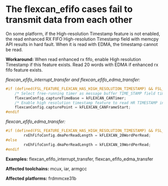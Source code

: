 # The flexcan_efifo cases fail to transmit data from each other

On some platform, if the High-resolution Timestamp feature is not enabled, the read enhanced RX FIFO High-resolution Timestamp field with memcpy API results in hard fault. When it is read with EDMA, the timestamp cannot be read.

**Workaround:** When read enhanced rx fifo, enable High resolution Timestamp if this feature exists. Read 20 words
with EDMA if enhanced rx fifo feature exists.

*flexcan_efifo_interrupt_transfer and flexcan_efifo_edma_transfer:*
```C
#if (defined(FSL_FEATURE_FLEXCAN_HAS_HIGH_RESOLUTION_TIMESTAMP) && FSL_FEATURE_FLEXCAN_HAS_HIGH_RESOLUTION_TIMESTAMP)
    /* Select free-running timer as message buffer TIME_STAMP field timebase. */
    flexcanConfig.captureTimeBase = kFLEXCAN_CANTimer;
    /* Enable high resolution timestamp feature to read HR TIMESTAMP in enhanced Rx FIFO. */
    flexcanConfig.capturePoint = kFLEXCAN_CANFrameStart;
#endif
```
*flexcan_efifo_edma_transfer:*
```C
#if (defined(FSL_FEATURE_FLEXCAN_HAS_HIGH_RESOLUTION_TIMESTAMP) && FSL_FEATURE_FLEXCAN_HAS_HIGH_RESOLUTION_TIMESTAMP)
        rxEhFifoConfig.dmaPerReadLength = kFLEXCAN_20WordPerRead;
#else
        rxEhFifoConfig.dmaPerReadLength = kFLEXCAN_19WordPerRead;
#endif
```

**Examples:** flexcan_efifo_interrupt_transfer, flexcan_efifo_edma_transfer

**Affected toolchains:** mcux, iar, armgcc

**Affected platforms:** frdmmcxe31b